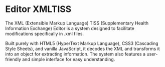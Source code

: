 
# Editor XMLTISS

The XML (Extensible Markup Language) TISS (Supplementary Health Information Exchange) Editor is a system designed to facilitate modifications specifically in .xml files.

Built purely with HTML5 (HyperText Markup Language), CSS3 (Cascading Style Sheets), and vanilla JavaScript, it decodes the XML and transforms it into an object for extracting information. The system also features a user-friendly and simple interface for easy understanding.

